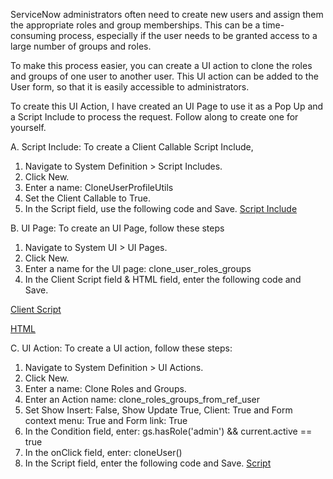 
ServiceNow administrators often need to create new users and assign them the appropriate roles and group memberships. This can be a time-consuming process, especially if the user needs to be granted access to a large number of groups and roles.

To make this process easier, you can create a UI action to clone the roles and groups of one user to another user. This UI action can be added to the User form, so that it is easily accessible to administrators.

To create this UI Action, I have created an UI Page to use it as a Pop Up and a Script Include to process the request. Follow along to create one for yourself.

A. Script Include: To create a Client Callable Script Include,

1. Navigate to System Definition > Script Includes.
2. Click New.
3. Enter a name: CloneUserProfileUtils 
4. Set the Client Callable to True.
5. In the Script field, use the following code and Save.
[Script Include](https://github.com/anveshmupparaju/servicenow/blob/79d183678054ed8415a527482fe2e25612894093/UI%20Actions/Clone_User_Roles_Groups/CloneUserProfileUtils.js)


B. UI Page: To create an UI Page, follow these steps

1. Navigate to System UI > UI Pages.
2. Click New.
3. Enter a name for the UI page: clone_user_roles_groups
4. In the Client Script field & HTML field, enter the following code and Save.

[Client Script](https://github.com/anveshmupparaju/servicenow/blob/79d183678054ed8415a527482fe2e25612894093/UI%20Actions/Clone_User_Roles_Groups/clone_user_roles_groups.js)

[HTML](https://github.com/anveshmupparaju/servicenow/blob/79d183678054ed8415a527482fe2e25612894093/UI%20Actions/Clone_User_Roles_Groups/clone_user_roles_groups.html)

C. UI Action: To create a UI action, follow these steps:
1. Navigate to System Definition > UI Actions.
2. Click New.
3. Enter a name: Clone Roles and Groups.
4. Enter an Action name: clone_roles_groups_from_ref_user
5. Set Show Insert: False, Show Update True, Client: True and Form context menu: True and Form link: True
6. In the Condition field, enter: gs.hasRole('admin') && current.active == true
7. In the onClick field, enter: cloneUser()
8. In the Script field, enter the following code and Save.
[Script](https://github.com/anveshmupparaju/servicenow/blob/79d183678054ed8415a527482fe2e25612894093/UI%20Actions/Clone_User_Roles_Groups/Clone_Roles_Groups.js)